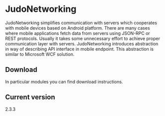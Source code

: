 JudoNetworking
=============
JudoNetworking simplifies communication with servers which cooperates with mobile devices based on Android platform.
There are many cases where mobile applications fetch data from servers using JSON-RPC or REST protocols.
Usually it takes some unnecessary effort to achieve proper communication layer with servers.
JudoNetworking introduces abstraction in way of describing API interface in mobile endpoint.
This abstraction is similar to Microsoft WCF solution.

Download
--------------
In particular modules you can find download instructions.

Current version
--------------
2.3.3